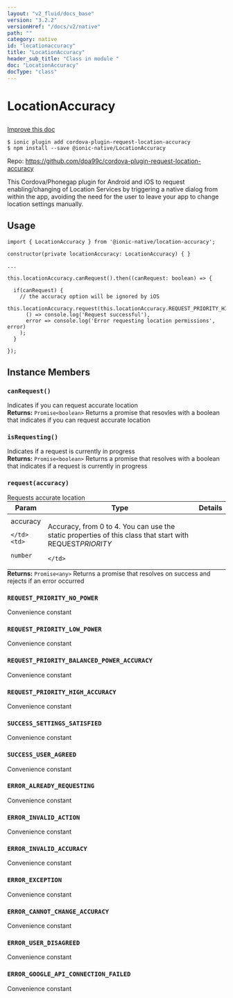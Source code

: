```yaml
---
layout: "v2_fluid/docs_base"
version: "3.2.2"
versionHref: "/docs/v2/native"
path: ""
category: native
id: "locationaccuracy"
title: "LocationAccuracy"
header_sub_title: "Class in module "
doc: "LocationAccuracy"
docType: "class"
---
```








<h1 class="api-title">
  
  LocationAccuracy
  

  

  </h1>

<a class="improve-v2-docs" href="http://github.com/driftyco/ionic-native/edit/master/src/@ionic-native/plugins/location-accuracy/index.ts#L1">
  Improve this doc
</a>



<!-- decorators -->





<pre><code>$ ionic plugin add cordova-plugin-request-location-accuracy
$ npm install --save @ionic-native/LocationAccuracy
</code></pre>
<p>Repo:
  <a href="https://github.com/dpa99c/cordova-plugin-request-location-accuracy">
    https://github.com/dpa99c/cordova-plugin-request-location-accuracy
  </a>
</p>

<!-- description -->

<p>This Cordova/Phonegap plugin for Android and iOS to request enabling/changing of Location Services by triggering a native dialog from within the app, avoiding the need for the user to leave your app to change location settings manually.</p>



<!-- if doc.decorators -->

<!-- @usage tag -->

<h2>Usage</h2>

<pre><code>import { LocationAccuracy } from &#39;@ionic-native/location-accuracy&#39;;

constructor(private locationAccuracy: LocationAccuracy) { }

...

this.locationAccuracy.canRequest().then((canRequest: boolean) =&gt; {

  if(canRequest) {
    // the accuracy option will be ignored by iOS
    this.locationAccuracy.request(this.locationAccuracy.REQUEST_PRIORITY_HIGH_ACCURACY).then(
      () =&gt; console.log(&#39;Request successful&#39;),
      error =&gt; console.log(&#39;Error requesting location permissions&#39;, error)
    );
  }

});
</code></pre>




<!-- @property tags -->




<!-- methods on the class -->

<h2>Instance Members</h2>
<div id="canRequest"></div>
<h3>
  <code>canRequest()</code>
  

</h3>
Indicates if you can request accurate location


<div class="return-value" markdown="1">
  <i class="icon ion-arrow-return-left"></i>
  <b>Returns:</b> 
<code>Promise&lt;boolean&gt;</code> Returns a promise that resovles with a boolean that indicates if you can request accurate location
</div><div id="isRequesting"></div>
<h3>
  <code>isRequesting()</code>
  

</h3>
Indicates if a request is currently in progress


<div class="return-value" markdown="1">
  <i class="icon ion-arrow-return-left"></i>
  <b>Returns:</b> 
<code>Promise&lt;boolean&gt;</code> Returns a promise that resolves with a boolean that indicates if a request is currently in progress
</div><div id="request"></div>
<h3>
  <code>request(accuracy)</code>
  

</h3>
Requests accurate location
<table class="table param-table" style="margin:0;">
  <thead>
  <tr>
    <th>Param</th>
    <th>Type</th>
    <th>Details</th>
  </tr>
  </thead>
  <tbody>
  
  <tr>
    <td>
      accuracy
      
    </td>
    <td>
      
<code>number</code>
    </td>
    <td>
      <p>Accuracy, from 0 to 4. You can use the static properties of this class that start with REQUEST<em>PRIORITY</em></p>

      
      
    </td>
  </tr>
  
  </tbody>
</table>

<div class="return-value" markdown="1">
  <i class="icon ion-arrow-return-left"></i>
  <b>Returns:</b> 
<code>Promise&lt;any&gt;</code> Returns a promise that resolves on success and rejects if an error occurred
</div><div id="REQUEST_PRIORITY_NO_POWER"></div>
<h3>
  <code>REQUEST_PRIORITY_NO_POWER</code>
  

</h3>
Convenience constant


<div id="REQUEST_PRIORITY_LOW_POWER"></div>
<h3>
  <code>REQUEST_PRIORITY_LOW_POWER</code>
  

</h3>
Convenience constant


<div id="REQUEST_PRIORITY_BALANCED_POWER_ACCURACY"></div>
<h3>
  <code>REQUEST_PRIORITY_BALANCED_POWER_ACCURACY</code>
  

</h3>
Convenience constant


<div id="REQUEST_PRIORITY_HIGH_ACCURACY"></div>
<h3>
  <code>REQUEST_PRIORITY_HIGH_ACCURACY</code>
  

</h3>
Convenience constant


<div id="SUCCESS_SETTINGS_SATISFIED"></div>
<h3>
  <code>SUCCESS_SETTINGS_SATISFIED</code>
  

</h3>
Convenience constant


<div id="SUCCESS_USER_AGREED"></div>
<h3>
  <code>SUCCESS_USER_AGREED</code>
  

</h3>
Convenience constant


<div id="ERROR_ALREADY_REQUESTING"></div>
<h3>
  <code>ERROR_ALREADY_REQUESTING</code>
  

</h3>
Convenience constant


<div id="ERROR_INVALID_ACTION"></div>
<h3>
  <code>ERROR_INVALID_ACTION</code>
  

</h3>
Convenience constant


<div id="ERROR_INVALID_ACCURACY"></div>
<h3>
  <code>ERROR_INVALID_ACCURACY</code>
  

</h3>
Convenience constant


<div id="ERROR_EXCEPTION"></div>
<h3>
  <code>ERROR_EXCEPTION</code>
  

</h3>
Convenience constant


<div id="ERROR_CANNOT_CHANGE_ACCURACY"></div>
<h3>
  <code>ERROR_CANNOT_CHANGE_ACCURACY</code>
  

</h3>
Convenience constant


<div id="ERROR_USER_DISAGREED"></div>
<h3>
  <code>ERROR_USER_DISAGREED</code>
  

</h3>
Convenience constant


<div id="ERROR_GOOGLE_API_CONNECTION_FAILED"></div>
<h3>
  <code>ERROR_GOOGLE_API_CONNECTION_FAILED</code>
  

</h3>
Convenience constant






<!-- other classes -->

<!-- end other classes -->

<!-- interfaces -->

<!-- end interfaces -->

<!-- related link --><!-- end content block -->


<!-- end body block -->

